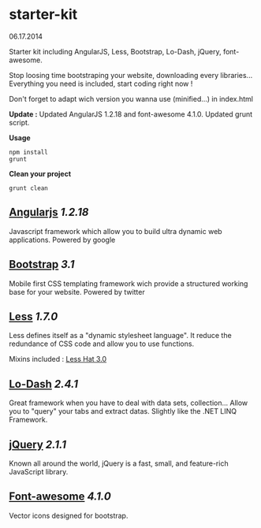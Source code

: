 starter-kit
===========
06.17.2014


Starter kit including AngularJS, Less, Bootstrap, Lo-Dash, jQuery, font-awesome.

Stop loosing time bootstraping your website, downloading every libraries... Everything you need is included, start coding right now !

Don't forget to adapt wich version you wanna use (minified...) in index.html


**Update :**
Updated AngularJS 1.2.18 and font-awesome 4.1.0.
Updated grunt script.

**Usage**
```
npm install
grunt
```

**Clean your project**
```
grunt clean
```


## [Angularjs][Angularjs] *1.2.18*
Javascript framework which allow you to build ultra dynamic web applications.
Powered by google

## [Bootstrap][Bootstrap] *3.1*
Mobile first CSS templating framework wich provide a structured working base for your website.
Powered by twitter

## [Less][Lesscss] *1.7.0*
Less defines itself as a "dynamic stylesheet language". It reduce the redundance of CSS code and allow you to use functions.

Mixins included : [Less Hat 3.0][Lesshat]

## [Lo-Dash][Lodash] *2.4.1*
Great framework when you have to deal with data sets, collection... Allow you to "query" your tabs and extract datas.
Slightly like the .NET LINQ Framework.

## [jQuery][jquery] *2.1.1*
Known all around the world, jQuery is a fast, small, and feature-rich JavaScript library.

## [Font-awesome][fontawesome] *4.1.0*
Vector icons designed for bootstrap.

[Angularjs]: https://angularjs.org/
[Bootstrap]: http://getbootstrap.com/
[Lesscss]: http://lesscss.org/
[Lesshat]: http://lesshat.madebysource.com/
[Lodash]: http://lodash.com/
[jquery]: http://jquery.com/
[fontawesome]: http://fortawesome.github.io/Font-Awesome/


